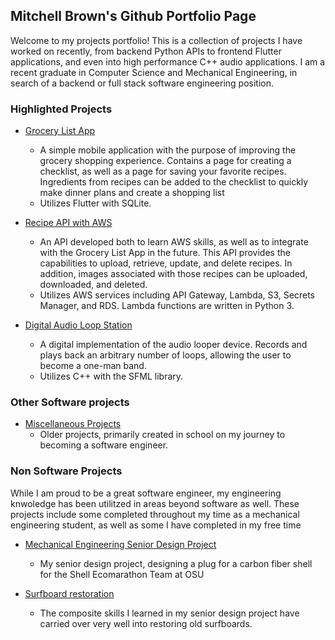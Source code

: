 ## Mitchell Brown's Github Portfolio Page

Welcome to my projects portfolio! This is a collection of projects I have worked on recently, from backend Python APIs to frontend Flutter applications, and even into high performance C++ audio applications. I am a recent graduate in Computer Science and Mechanical Engineering, in search of a backend or full stack software engineering position.

### Highlighted Projects
 - [Grocery List App](grocery_list_app.md)
    - A simple mobile application with the purpose of improving the grocery shopping experience. Contains a page for creating a checklist, as well as a page for saving your favorite recipes. Ingredients from recipes can be added to the checklist to quickly make dinner plans and create a shopping list
    - Utilizes Flutter with SQLite.

 - [Recipe API with AWS](recipe_api.md)
    - An API developed both to learn AWS skills, as well as to integrate with the Grocery List App in the future. This API provides the capabilities to upload, retrieve, update, and delete recipes. In addition, images associated with those recipes can be uploaded, downloaded, and deleted.
    - Utilizes AWS services including API Gateway, Lambda, S3, Secrets Manager, and RDS. Lambda functions are written in Python 3.

 - [Digital Audio Loop Station](audio_looper.md)
    - A digital implementation of the audio looper device. Records and plays back an arbitrary number of loops, allowing the user to become a one-man band.
    - Utilizes C++ with the SFML library.

### Other Software projects
 - [Miscellaneous Projects](miscellaneous_projects.md)
    - Older projects, primarily created in school on my journey to becoming a software engineer.

### Non Software Projects
While I am proud to be a great software engineer, my engineering knwoledge has been utilitzed in areas beyond software as well. These projects include some completed throughout my time as a mechanical engineering student, as well as some I have completed in my free time

 - [Mechanical Engineering Senior Design Project](me_capstone.md)
    - My senior design project, designing a plug for a carbon fiber shell for the Shell Ecomarathon Team at OSU

 - [Surfboard restoration](surfboard_restoration.md)
    - The composite skills I learned in my senior design project have carried over very well into restoring old surfboards.
